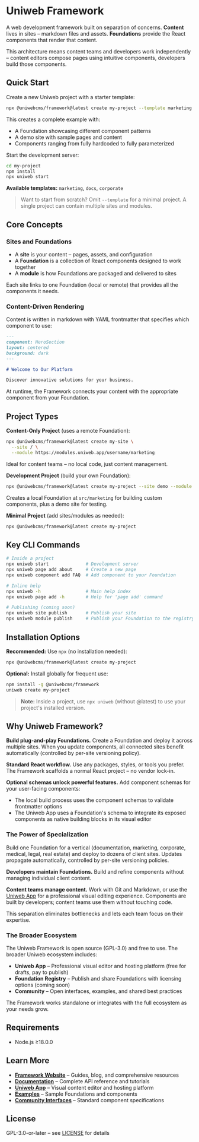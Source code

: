 # Uniweb Framework

A web development framework built on separation of concerns. **Content** lives in sites – markdown files and assets. **Foundations** provide the React components that render that content.

This architecture means content teams and developers work independently – content editors compose pages using intuitive components, developers build those components.

## Quick Start

Create a new Uniweb project with a starter template:

```bash
npx @uniwebcms/framework@latest create my-project --template marketing
```

This creates a complete example with:

- A Foundation showcasing different component patterns
- A demo site with sample pages and content
- Components ranging from fully hardcoded to fully parameterized

Start the development server:

```bash
cd my-project
npm install
npx uniweb start
```

**Available templates:** `marketing`, `docs`, `corporate`

> Want to start from scratch? Omit `--template` for a minimal project. A single project can contain multiple sites and modules.

## Core Concepts

### Sites and Foundations

- A **site** is your content – pages, assets, and configuration
- A **Foundation** is a collection of React components designed to work together
- A **module** is how Foundations are packaged and delivered to sites

Each site links to one Foundation (local or remote) that provides all the components it needs.

### Content-Driven Rendering

Content is written in markdown with YAML frontmatter that specifies which component to use:

```markdown
---
component: HeroSection
layout: centered
background: dark
---

# Welcome to Our Platform

Discover innovative solutions for your business.
```

At runtime, the Framework connects your content with the appropriate component from your Foundation.

## Project Types

**Content-Only Project** (uses a remote Foundation):

```bash
npx @uniwebcms/framework@latest create my-site \
  --site / \
  --module https://modules.uniweb.app/username/marketing
```

Ideal for content teams – no local code, just content management.

**Development Project** (build your own Foundation):

```bash
npx @uniwebcms/framework@latest create my-project --site demo --module marketing
```

Creates a local Foundation at `src/marketing` for building custom components, plus a demo site for testing.

**Minimal Project** (add sites/modules as needed):

```bash
npx @uniwebcms/framework@latest create my-project
```

## Key CLI Commands

```bash
# Inside a project
npx uniweb start              # Development server
npx uniweb page add about     # Create a new page
npx uniweb component add FAQ  # Add component to your Foundation

# Inline help
npx uniweb -h                 # Main help index
npx uniweb page add -h        # Help for 'page add' command

# Publishing (coming soon)
npx uniweb site publish       # Publish your site
npx uniweb module publish     # Publish your Foundation to the registry
```

## Installation Options

**Recommended:** Use `npx` (no installation needed):

```bash
npx @uniwebcms/framework@latest create my-project
```

**Optional:** Install globally for frequent use:

```bash
npm install -g @uniwebcms/framework
uniweb create my-project
```

> **Note:** Inside a project, use `npx uniweb` (without @latest) to use your project's installed version.

## Why Uniweb Framework?

**Build plug-and-play Foundations.** Create a Foundation and deploy it across multiple sites. When you update components, all connected sites benefit automatically (controlled by per-site versioning policy).

**Standard React workflow.** Use any packages, styles, or tools you prefer. The Framework scaffolds a normal React project – no vendor lock-in.

**Optional schemas unlock powerful features.** Add component schemas for your user-facing components:

- The local build process uses the component schemas to validate frontmatter options
- The Uniweb App uses a Foundation's schema to integrate its exposed components as native building blocks in its visual editor

### The Power of Specialization

Build one Foundation for a vertical (documentation, marketing, corporate, medical, legal, real estate) and deploy to dozens of client sites. Updates propagate automatically, controlled by per-site versioning policies.

**Developers maintain Foundations.** Build and refine components without managing individual client content.

**Content teams manage content.** Work with Git and Markdown, or use the [Uniweb App](https://uniweb.app) for a professional visual editing experience. Components are built by developers; content teams use them without touching code.

This separation eliminates bottlenecks and lets each team focus on their expertise.

### The Broader Ecosystem

The Uniweb Framework is open source (GPL-3.0) and free to use. The broader Uniweb ecosystem includes:

- **Uniweb App** – Professional visual editor and hosting platform (free for drafts, pay to publish)
- **Foundation Registry** – Publish and share Foundations with licensing options (coming soon)
- **Community** – Open interfaces, examples, and shared best practices

The Framework works standalone or integrates with the full ecosystem as your needs grow.

## Requirements

- Node.js ≥18.0.0

## Learn More

- **[Framework Website](https://framework.uniweb.app)** – Guides, blog, and comprehensive resources
- **[Documentation](https://docs.framework.uniweb.app)** – Complete API reference and tutorials
- **[Uniweb App](https://uniweb.app)** – Visual content editor and hosting platform
- **[Examples](https://github.com/uniwebcms/examples)** – Sample Foundations and components
- **[Community Interfaces](https://github.com/uniwebcms/interfaces)** – Standard component specifications

## License

GPL-3.0-or-later – see [LICENSE](LICENSE) for details
